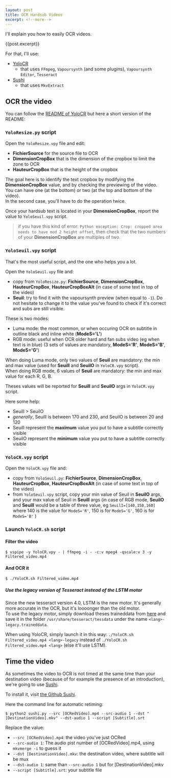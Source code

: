 ```yaml
---
layout: post
title: OCR Hardsub Videos
excerpt: <!--more-->
---
```


I'll explain you how to easily OCR videos.

{{post.excerpt}}

For that, I'll use:
 * [YoloCR](https://git.clapity.eu/Id/YoloCR)
   * that uses `FFmpeg`, `Vapoursynth` (and some plugins), `Vapoursynth Editor`, `Tesseract`
 * [Sushi](https://github.com/tp7/Sushi)
   * that uses `MkvExtract`

## OCR the video

You can follow the [README of YoloCR](https://git.clapity.eu/Id/YoloCR/src/e1b7a03d2c1bcc1adbbc8dd280eed5392553fe11/README_EN.md) but here a short version of the README:

### `YoloResize.py` script

Open the `YoloResize.vpy` file and edit:
  - **FichierSource** for the source file to OCR
  - **DimensionCropBox** that is the dimension of the cropbox to limit the zone to OCR
  - **HauteurCropBox** that is the height of the cropbox

The goal here is to identify the text cropbox by modifying the **DimensionCropBox** value, and by checking the previewing of the video.<br>
You can have one (at the bottom) or two (at the top and bottom of the video).<br>
In the second case, you'll have to do the operation twice.

Once your hardsub text is located in your **DimensionCropBox**, report the value to `YoloSeuil.vpy` script.

> if you have this kind of error: `Python exception: Crop: cropped area needs to have mod 2 height offset`, then check that the two numbers of your **DimensionCropBox** are multiples of two.

### `YoloSeuil.vpy` script

That's the most useful script, and the one who helps you a lot.

Open the `YoloSeuil.vpy` file and:
  - copy from `YoloResize.py`: **FichierSource**, **DimensionCropBox**, **HauteurCropBox**, **HauteurCropBoxAlt** (in case of some text in top of the video)
   - **Seuil**: try to find it with the vapoursynth preview (when equal to `-1`). Do not hesitate to change it to the value you've found to check if it's correct and subs are still visible.

These is two modes:
 - Luma mode: the most common, or when occuring OCR on subtitle in outline black and inline white (**ModeS='L'**)
 - RGB mode: useful when OCR older hard and fan subs video (eg when text is in blue) (3 sets of values are mandatory, **ModeS='R'**, **ModeS='B'**, **ModeS='G'**)

When doing Luma mode, only two values of **Seuil** are mandatory: the min and max value (used for **SeuilI** and **SeuilO** in `YoloCR.vpy` script).<br>
When doing RGB mode, 6 values of **Seuil** are mandatory: the min and max value for each R, G, B.

Theses values will be reported for **SeuilI** and **SeuilO** args in `YoloCR.vpy` script.

Here some help:
 - SeuilI > SeuilO
 - *generally*, SeuilI is between 170 and 230, and SeuilO is between 20 and 120
 - SeuilI represent the **maximum** value you put to have a subtitle correctly visible
 - SeuilO represent the **minimum** value you put to have a subtitle correctly visible

### `YoloCR.vpy` script

Open the `YoloCR.vpy` file and:
  - copy from `YoloSeuil.py`: **FichierSource**, **DimensionCropBox**, **HauteurCropBox**, **HauteurCropBoxAlt** (in case of some text in top of the video)
  - from `YoloSeuil.vpy` script, copy your min value of Seuil in **SeuilO** args, and your max value of Seuil in **SeuilI** args (in case of RGB mode, **SeuilO** and **SeuilI** would be a table of three value, eg `SeuilI=[140,150,160]` where 140 is the value for `ModeS='R'`, 150 is for `ModeS='G'`, 160 is for `ModeS='B'` )

### Launch `YoloCR.sh` script

#### Filter the video

```
$ vspipe -y YoloCR.vpy - | ffmpeg -i - -c:v mpeg4 -qscale:v 3 -y Filtered_video.mp4

```

#### And OCR it

```
$ ./YoloCR.sh Filtered_video.mp4
```

##### Use the legacy version of Tesseract instead of the LSTM motor

Since the new tesseract version 4.0, LSTM is the new motor. It's generally more accurate in the OCR, but it's loooonger than the old motor.<br>
To use the legacy motor, simply download theses traineddata from [here](https://github.com/tesseract-ocr/tessdata/) and save it in the folder `/usr/share/tesseract/tessdata` under the name `<lang>-legacy.traineddata`.

When using YoloCR, simply launch it in this way: `./YoloCR.sh Filtered_video.mp4 <lang>-legacy` instead of `./YoloCR.sh Filtered_video.mp4 <lang>` (else it'll use LSTM).

## Time the video

As sometimes the video to OCR is not timed at the same time than your destination video (because of for example the presence of an introduction), we're going to use [Sushi](https://github.com/tp7/Sushi).

To install it, visit [the Github Sushi](https://github.com/tp7/Sushi/blob/master/README.md#requirements).

Here the command line for automatic retiming:

```
$ python2 sushi.py --src [OCRedVideo].mp4 --src-audio 1 --dst "[DestinationVideo].mkv" --dst-audio 1 --script [Subtitle].srt
```

Replace the value:
 + `--src [OCRedVideo].mp4`: the video you've just OCRed
 + `--src-audio 1`: The audio pist number of [OCRedVideo].mp4, using `mkvmerge -i` to guess it
 + `--dst [DestinationVideo].mkv`: the destination video, where subtitle will be mux
 + `--dst-audio 1`: same than `--src-audio 1` but for [DestinationVideo].mkv
 + `--script [Subtitle].srt`: your subtitle file
